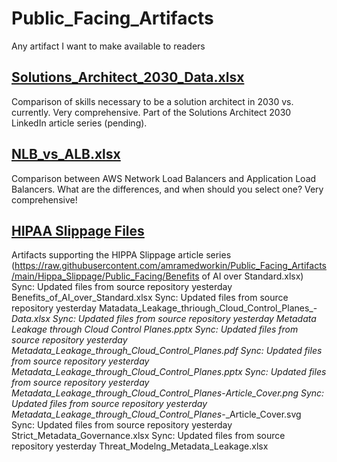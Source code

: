 # Public_Facing_Artifacts
Any artifact I want to make available to readers

## [Solutions_Architect_2030_Data.xlsx](https://raw.githubusercontent.com/amramedworkin/Public_Facing_Artifacts/main/AWS_Content/NLB_vs_ALB.xlsx)
Comparison of skills necessary to be a solution architect in 2030 vs. currently.  Very comprehensive.  Part of the Solutions Architect 2030 LinkedIn article series (pending).

## [NLB_vs_ALB.xlsx](https://raw.githubusercontent.com/amramedworkin/Public_Facing_Artifacts/main/AWS_Content/NLB_vs_ALB.xlsx)
Comparison between AWS Network Load Balancers and Application Load Balancers.  What are the differences, and when should you select one? Very comprehensive!

## [HIPAA Slippage Files](https://raw.githubusercontent.com/amramedworkin/Public_Facing_Artifacts/main/Hippa_Slippage)
Artifacts supporting the HIPPA Slippage article series
(https://raw.githubusercontent.com/amramedworkin/Public_Facing_Artifacts/main/Hippa_Slippage/Public_Facing/Benefits of AI over Standard.xlsx)
Sync: Updated files from source repository
yesterday
Benefits_of_AI_over_Standard.xlsx
Sync: Updated files from source repository
yesterday
Matadata_Leakage_thriough_Cloud_Control_Planes_-_Data.xlsx
Sync: Updated files from source repository
yesterday
Metadata Leakage through Cloud Control Planes.pptx
Sync: Updated files from source repository
yesterday
Metadata_Leakage_through_Cloud_Control_Planes.pdf
Sync: Updated files from source repository
yesterday
Metadata_Leakage_through_Cloud_Control_Planes.pptx
Sync: Updated files from source repository
yesterday
Metadata_Leakage_through_Cloud_Control_Planes_-_Article_Cover.png
Sync: Updated files from source repository
yesterday
Metadata_Leakage_through_Cloud_Control_Planes_-_Article_Cover.svg
Sync: Updated files from source repository
yesterday
Strict_Metadata_Governance.xlsx
Sync: Updated files from source repository
yesterday
Threat_Modelng_Metadata_Leakage.xlsx
